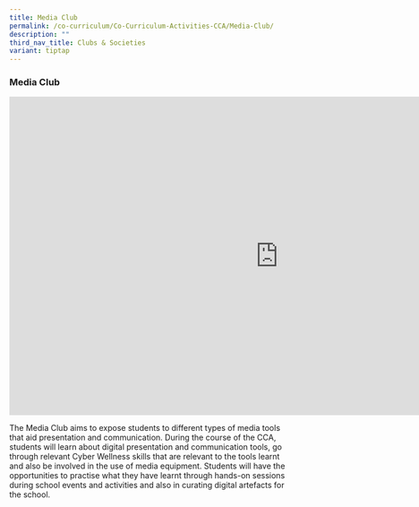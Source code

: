 ```yaml
---
title: Media Club
permalink: /co-curriculum/Co-Curriculum-Activities-CCA/Media-Club/
description: ""
third_nav_title: Clubs & Societies​
variant: tiptap
---
```

<h3><strong>Media Club</strong></h3>
<div class="iframe-wrapper">
<iframe height="569" width="960" allowfullscreen="true" frameborder="0" src="https://docs.google.com/presentation/d/e/2PACX-1vTi43_70FzL4LkkqgcVHNy7TnajvDnOzJQWEqDo353RqiEN9w2F4PYwPwZtkyAPMc6I4Jg3L165hUN1/embed?start=false&amp;loop=false&amp;delayms=3000"></iframe>
</div>
<p>The Media Club aims to expose students to different types of media tools
that aid presentation and communication. During the course of the CCA,
students will learn about digital presentation and communication tools,
go through relevant Cyber Wellness skills that are relevant to the tools
learnt and also be involved in the use of media equipment. Students will
have the opportunities to practise what they have learnt through hands-on
sessions during school events and activities and also in curating digital
artefacts for the school.</p>